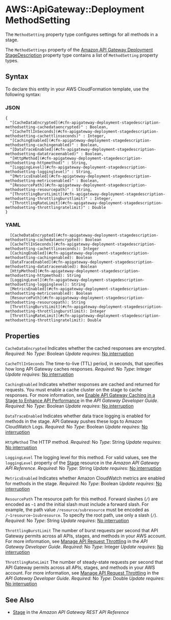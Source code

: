 # AWS::ApiGateway::Deployment MethodSetting<a name="aws-properties-apigateway-deployment-stagedescription-methodsetting"></a>

The `MethodSetting` property type configures settings for all methods in a stage\.

The `MethodSettings` property of the [Amazon API Gateway Deployment StageDescription](https://docs.aws.amazon.com/AWSCloudFormation/latest/UserGuide/aws-properties-apigateway-deployment-stagedescription.html) property type contains a list of `MethodSetting` property types\.

## Syntax<a name="aws-properties-apigateway-deployment-stagedescription-methodsetting-syntax"></a>

To declare this entity in your AWS CloudFormation template, use the following syntax:

### JSON<a name="aws-properties-apigateway-deployment-stagedescription-methodsetting-syntax.json"></a>

```
{
  "[CacheDataEncrypted](#cfn-apigateway-deployment-stagedescription-methodsetting-cachedataencrypted)" : Boolean,
  "[CacheTtlInSeconds](#cfn-apigateway-deployment-stagedescription-methodsetting-cachettlinseconds)" : Integer,
  "[CachingEnabled](#cfn-apigateway-deployment-stagedescription-methodsetting-cachingenabled)" : Boolean,
  "[DataTraceEnabled](#cfn-apigateway-deployment-stagedescription-methodsetting-datatraceenabled)" : Boolean,
  "[HttpMethod](#cfn-apigateway-deployment-stagedescription-methodsetting-httpmethod)" : String,
  "[LoggingLevel](#cfn-apigateway-deployment-stagedescription-methodsetting-logginglevel)" : String,
  "[MetricsEnabled](#cfn-apigateway-deployment-stagedescription-methodsetting-metricsenabled)" : Boolean,
  "[ResourcePath](#cfn-apigateway-deployment-stagedescription-methodsetting-resourcepath)" : String,
  "[ThrottlingBurstLimit](#cfn-apigateway-deployment-stagedescription-methodsetting-throttlingburstlimit)" : Integer,
  "[ThrottlingRateLimit](#cfn-apigateway-deployment-stagedescription-methodsetting-throttlingratelimit)" : Double
}
```

### YAML<a name="aws-properties-apigateway-deployment-stagedescription-methodsetting-syntax.yaml"></a>

```
  [CacheDataEncrypted](#cfn-apigateway-deployment-stagedescription-methodsetting-cachedataencrypted): Boolean
  [CacheTtlInSeconds](#cfn-apigateway-deployment-stagedescription-methodsetting-cachettlinseconds): Integer
  [CachingEnabled](#cfn-apigateway-deployment-stagedescription-methodsetting-cachingenabled): Boolean
  [DataTraceEnabled](#cfn-apigateway-deployment-stagedescription-methodsetting-datatraceenabled): Boolean
  [HttpMethod](#cfn-apigateway-deployment-stagedescription-methodsetting-httpmethod): String
  [LoggingLevel](#cfn-apigateway-deployment-stagedescription-methodsetting-logginglevel): String
  [MetricsEnabled](#cfn-apigateway-deployment-stagedescription-methodsetting-metricsenabled): Boolean
  [ResourcePath](#cfn-apigateway-deployment-stagedescription-methodsetting-resourcepath): String
  [ThrottlingBurstLimit](#cfn-apigateway-deployment-stagedescription-methodsetting-throttlingburstlimit): Integer
  [ThrottlingRateLimit](#cfn-apigateway-deployment-stagedescription-methodsetting-throttlingratelimit): Double
```

## Properties<a name="aws-properties-apigateway-deployment-stagedescription-methodsetting-properties"></a>

`CacheDataEncrypted`  <a name="cfn-apigateway-deployment-stagedescription-methodsetting-cachedataencrypted"></a>
Indicates whether the cached responses are encrypted\.
*Required*: No
*Type*: Boolean
*Update requires*: [No interruption](https://docs.aws.amazon.com/AWSCloudFormation/latest/UserGuide/using-cfn-updating-stacks-update-behaviors.html#update-no-interrupt)

`CacheTtlInSeconds`  <a name="cfn-apigateway-deployment-stagedescription-methodsetting-cachettlinseconds"></a>
The time\-to\-live \(TTL\) period, in seconds, that specifies how long API Gateway caches responses\.
*Required*: No
*Type*: Integer
*Update requires*: [No interruption](https://docs.aws.amazon.com/AWSCloudFormation/latest/UserGuide/using-cfn-updating-stacks-update-behaviors.html#update-no-interrupt)

`CachingEnabled`  <a name="cfn-apigateway-deployment-stagedescription-methodsetting-cachingenabled"></a>
Indicates whether responses are cached and returned for requests\. You must enable a cache cluster on the stage to cache responses\. For more information, see [Enable API Gateway Caching in a Stage to Enhance API Performance](https://docs.aws.amazon.com/apigateway/latest/developerguide/api-gateway-caching.html) in the *API Gateway Developer Guide*\.
*Required*: No
*Type*: Boolean
*Update requires*: [No interruption](https://docs.aws.amazon.com/AWSCloudFormation/latest/UserGuide/using-cfn-updating-stacks-update-behaviors.html#update-no-interrupt)

`DataTraceEnabled`  <a name="cfn-apigateway-deployment-stagedescription-methodsetting-datatraceenabled"></a>
Indicates whether data trace logging is enabled for methods in the stage\. API Gateway pushes these logs to Amazon CloudWatch Logs\.
*Required*: No
*Type*: Boolean
*Update requires*: [No interruption](https://docs.aws.amazon.com/AWSCloudFormation/latest/UserGuide/using-cfn-updating-stacks-update-behaviors.html#update-no-interrupt)

`HttpMethod`  <a name="cfn-apigateway-deployment-stagedescription-methodsetting-httpmethod"></a>
The HTTP method\.
*Required*: No
*Type*: String
*Update requires*: [No interruption](https://docs.aws.amazon.com/AWSCloudFormation/latest/UserGuide/using-cfn-updating-stacks-update-behaviors.html#update-no-interrupt)

`LoggingLevel`  <a name="cfn-apigateway-deployment-stagedescription-methodsetting-logginglevel"></a>
The logging level for this method\. For valid values, see the `loggingLevel` property of the [Stage](https://docs.aws.amazon.com/apigateway/api-reference/resource/stage/#loggingLevel) resource in the *Amazon API Gateway API Reference*\.
*Required*: No
*Type*: String
*Update requires*: [No interruption](https://docs.aws.amazon.com/AWSCloudFormation/latest/UserGuide/using-cfn-updating-stacks-update-behaviors.html#update-no-interrupt)

`MetricsEnabled`  <a name="cfn-apigateway-deployment-stagedescription-methodsetting-metricsenabled"></a>
Indicates whether Amazon CloudWatch metrics are enabled for methods in the stage\.
*Required*: No
*Type*: Boolean
*Update requires*: [No interruption](https://docs.aws.amazon.com/AWSCloudFormation/latest/UserGuide/using-cfn-updating-stacks-update-behaviors.html#update-no-interrupt)

`ResourcePath`  <a name="cfn-apigateway-deployment-stagedescription-methodsetting-resourcepath"></a>
The resource path for this method\. Forward slashes \(`/`\) are encoded as `~1` and the initial slash must include a forward slash\. For example, the path value `/resource/subresource` must be encoded as `/~1resource~1subresource`\. To specify the root path, use only a slash \(`/`\)\.
*Required*: No
*Type*: String
*Update requires*: [No interruption](https://docs.aws.amazon.com/AWSCloudFormation/latest/UserGuide/using-cfn-updating-stacks-update-behaviors.html#update-no-interrupt)

`ThrottlingBurstLimit`  <a name="cfn-apigateway-deployment-stagedescription-methodsetting-throttlingburstlimit"></a>
The number of burst requests per second that API Gateway permits across all APIs, stages, and methods in your AWS account\. For more information, see [Manage API Request Throttling](https://docs.aws.amazon.com/apigateway/latest/developerguide/api-gateway-request-throttling.html) in the *API Gateway Developer Guide*\.
*Required*: No
*Type*: Integer
*Update requires*: [No interruption](https://docs.aws.amazon.com/AWSCloudFormation/latest/UserGuide/using-cfn-updating-stacks-update-behaviors.html#update-no-interrupt)

`ThrottlingRateLimit`  <a name="cfn-apigateway-deployment-stagedescription-methodsetting-throttlingratelimit"></a>
The number of steady\-state requests per second that API Gateway permits across all APIs, stages, and methods in your AWS account\. For more information, see [Manage API Request Throttling](https://docs.aws.amazon.com/apigateway/latest/developerguide/api-gateway-request-throttling.html) in the *API Gateway Developer Guide*\.
*Required*: No
*Type*: Double
*Update requires*: [No interruption](https://docs.aws.amazon.com/AWSCloudFormation/latest/UserGuide/using-cfn-updating-stacks-update-behaviors.html#update-no-interrupt)

## See Also<a name="aws-properties-apigateway-deployment-stagedescription-methodsetting--seealso"></a>
+ [Stage](https://docs.aws.amazon.com/apigateway/api-reference/resource/stage/) in the *Amazon API Gateway REST API Reference*
